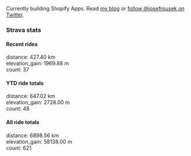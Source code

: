 Currently building Shopify Apps. Read [my blog](https://blog.rousek.name/) or [follow @josefrousek on Twitter](https://twitter.com/josefrousek).

### Strava stats

<!-- strava_stats starts -->
#### Recent rides

distance: 427.40 km  
elevation_gain: 1969.88 m  
count: 37


#### YTD ride totals

distance: 647.02 km  
elevation_gain: 2728.00 m  
count: 48


#### All ride totals

distance: 6898.56 km  
elevation_gain: 58138.00 m  
count: 621


<!-- strava_stats ends -->